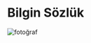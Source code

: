 # Bilgin Sözlük

![fotoğraf](https://repository-images.githubusercontent.com/1020679452/cf26200f-7d17-4f0a-a200-c6156ca1016e)
